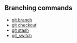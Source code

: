 ## Branching commands

- [git branch](git-branch.md)
- [git checkout](git-checkout.md)
- [git stash](git-stash.md)
- [git_switch](git-switch.md)
